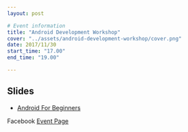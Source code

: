 ```yaml
---
layout: post

# Event information
title: "Android Development Workshop"
cover: "../assets/android-development-workshop/cover.png"
date: 2017/11/30
start_time: "17.00"
end_time: "19.00"

---
```


## Slides

* [Android For Beginners](../assets/meet-2011-chapter/android-for-beginners.pptx)

Facebook [Event Page](https://www.facebook.com/events/115038012523801)
